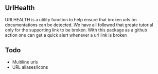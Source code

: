 ## UrlHealth

URLHEALTH is a utility function to help ensure that broken urls on documentations can be detected. We have all followed that greate tutorial only for the supporting link to be broken.
With this package as a github action one can get a quick alert whenever a url link is broken




## Todo
- Multiline urls
- URL aliases/icons



[click here]: <https://dum.siasareport.com>
